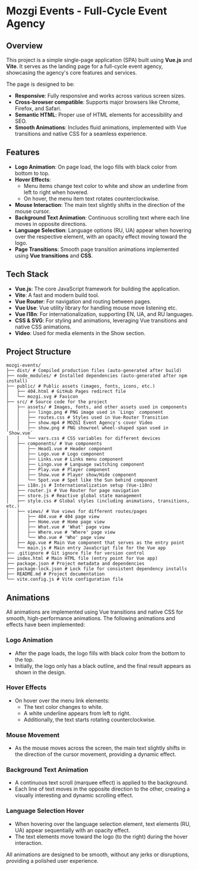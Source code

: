 # Mozgi Events - Full-Cycle Event Agency

## Overview

This project is a simple single-page application (SPA) built using **Vue.js** and **Vite**. It serves as the landing page for a full-cycle event agency, showcasing the agency's core features and services.

The page is designed to be:
- **Responsive**: Fully responsive and works across various screen sizes.
- **Cross-browser compatible**: Supports major browsers like Chrome, Firefox, and Safari.
- **Semantic HTML**: Proper use of HTML elements for accessibility and SEO.
- **Smooth Animations**: Includes fluid animations, implemented with Vue transitions and native CSS for a seamless experience.

## Features

- **Logo Animation**: On page load, the logo fills with black color from bottom to top.
- **Hover Effects**:
  - Menu items change text color to white and show an underline from left to right when hovered.
  - On hover, the menu item text rotates counterclockwise.
- **Mouse Interaction**: The main text slightly shifts in the direction of the mouse cursor.
- **Background Text Animation**: Continuous scrolling text where each line moves in opposite directions.
- **Language Selection**: Language options (RU, UA) appear when hovering over the respective element, with an opacity effect moving toward the logo.
- **Page Transitions**: Smooth page transition animations implemented using **Vue transitions** and **CSS**.

## Tech Stack

- **Vue.js**: The core JavaScript framework for building the application.
- **Vite**: A fast and modern build tool.
- **Vue Router**: For navigation and routing between pages.
- **Vue Use**: Vue utility library for handling mouse move listening etc.
- **Vue I18n**: For internationalization, supporting EN, UA, and RU languages.
- **CSS & SVG**: For styling and animations, leveraging Vue transitions and native CSS animations.
- **Video**: Used for media elements in the Show section.

## Project Structure

```arduino
mozgi-events/
├── dist/ # Compiled production files (auto-generated after build)
├── node_modules/ # Installed dependencies (auto-generated after npm install)
├── public/ # Public assets (images, fonts, icons, etc.)
│   ├── 404.html # GitHub Pages redirect file
│   └── mozgi.svg # Favicon
├── src/ # Source code for the project
│   ├── assets/ # Images, fonts, and other assets used in components
│   │   ├── lingo.png # PNG image used in `Lingo` component
│   │   ├── routes.css # Styles used in Vue-Router Transition
│   │   ├── show.mp4 # MOZGI Event Agency's cover Video
│   │   ├── show.png # PNG showreel wheel-shaped span used in `Show.vue`
│   │   └── vars.css # CSS variables for different devices
│   ├── components/ # Vue components
│   │   ├── Head1.vue # Header component
│   │   ├── Logo.vue # Logo component
│   │   ├── Links.vue # Links menu component
│   │   ├── Lingo.vue # Language switching component
│   │   ├── Play.vue # Player component
│   │   ├── Show.vue # Player show/Hide component
│   │   └── Spot.vue # Spot like the Sun behind component
│   ├── i18n.js # Internationalization setup (Vue-i18n)
│   ├── router.js # Vue Router for page navigation
│   ├── store.js # Reactive global state management
│   ├── style.css # Global styles (including animations, transitions, etc.)
│   ├── views/ # Vue views for different routes/pages
│   │   ├── 404.vue # 404 page view
│   │   ├── Home.vue # Home page view
│   │   ├── What.vue # 'What' page view
│   │   ├── Where.vue # 'Where' page view
│   │   └── Who.vue # 'Who' page view
│   ├── App.vue # Main Vue component that serves as the entry point
│   └── main.js # Main entry JavaScript file for the Vue app
├── .gitignore # Git ignore file for version control
├── index.html # Main HTML file (entry point for Vue app)
├── package.json # Project metadata and dependencies
├── package-lock.json # Lock file for consistent dependency installs
├── README.md # Project documentation
└── vite.config.js # Vite configuration file
```

## Animations

All animations are implemented using Vue transitions and native CSS for smooth, high-performance animations. The following animations and effects have been implemented:

### Logo Animation
- After the page loads, the logo fills with black color from the bottom to the top.
- Initially, the logo only has a black outline, and the final result appears as shown in the design.

### Hover Effects
- On hover over the menu link elements:
  - The text color changes to white.
  - A white underline appears from left to right.
  - Additionally, the text starts rotating counterclockwise.

### Mouse Movement
- As the mouse moves across the screen, the main text slightly shifts in the direction of the cursor movement, providing a dynamic effect.

### Background Text Animation
- A continuous text scroll (marquee effect) is applied to the background.
- Each line of text moves in the opposite direction to the other, creating a visually interesting and dynamic scrolling effect.

### Language Selection Hover
- When hovering over the language selection element, text elements (RU, UA) appear sequentially with an opacity effect.
- The text elements move toward the logo (to the right) during the hover interaction.

All animations are designed to be smooth, without any jerks or disruptions, providing a polished user experience.
